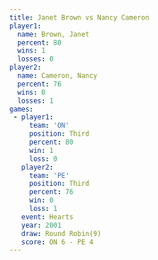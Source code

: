 ```yaml
---
title: Janet Brown vs Nancy Cameron
player1:              
  name: Brown, Janet  
  percent: 80         
  wins: 1             
  losses: 0           
player2:              
  name: Cameron, Nancy
  percent: 76         
  wins: 0             
  losses: 1           
games:
 - player1:         
     team: 'ON'     
     position: Third
     percent: 80    
     win: 1         
     loss: 0        
   player2:         
     team: 'PE'     
     position: Third
     percent: 76    
     win: 0         
     loss: 1        
   event: Hearts       
   year: 2001          
   draw: Round Robin(9)
   score: ON 6 - PE 4  
---
```

